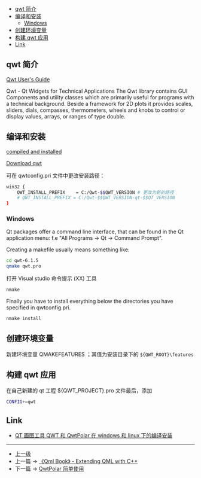 <!-- qwt 简单使用 -->


<!-- @import "[TOC]" {cmd="toc" depthFrom=1 depthTo=6 orderedList=false} -->

<!-- code_chunk_output -->

- [qwt 简介](#qwt-简介)
- [编译和安装](#编译和安装)
  - [Windows](#windows)
- [创建环境变量](#创建环境变量)
- [构建 qwt 应用](#构建-qwt-应用)
- [Link](#link)

<!-- /code_chunk_output -->


## qwt 简介
[Qwt User's Guide ](https://qwt.sourceforge.io/index.html)

Qwt - Qt Widgets for Technical Applications
The Qwt library contains GUI Components and utility classes which are primarily useful for programs with a technical background. Beside a framework for 2D plots it provides scales, sliders, dials, compasses, thermometers, wheels and knobs to control or display values, arrays, or ranges of type double.

## 编译和安装
[compiled and installed](https://qwt.sourceforge.io/qwtinstall.html)

[Download qwt](https://sourceforge.net/projects/qwt/files/)

可在 qwtconfig.pri 文件中更改安装路径：

```sh
win32 {
    QWT_INSTALL_PREFIX    = C:/Qwt-$$QWT_VERSION # 更改为新的路径
    # QWT_INSTALL_PREFIX = C:/Qwt-$$QWT_VERSION-qt-$$QT_VERSION
}
```

### Windows 
Qt packages offer a command line interface, that can be found in the Qt application menu: f.e "All Programs -> Qt -> Command Prompt".

Creating a makefile usually means something like:

```sh
cd qwt-6.1.5
qmake qwt.pro
```

打开 Visual studio 命令提示 (XX) 工具

```sh
nmake
```

Finally you have to install everything below the directories you have specified in qwtconfig.pri.

```sh
nmake install
```

## 创建环境变量
新建环境变量 QMAKEFEATURES ；其值为安装目录下的 `${QWT_ROOT}\features`

## 构建 qwt 应用
在自己新建的 qt 工程 ${QWT_PROJECT}.pro 文件最后，添加 

```sh
CONFIG+=qwt
```

## Link 
* [QT 画图工具 QWT 和 QwtPolar 在 windows 和 linux 下的编译安装](https://blog.csdn.net/zhouguoqionghai/article/details/46517061)

---
- [上一级](README.md)
- 上一篇 -> [《Qml Book》 - Extending QML with C++](qmlbook_18_extendingQmlWithc++.md)
- 下一篇 -> [QwtPolar 简单使用](qwtPolar.md)
